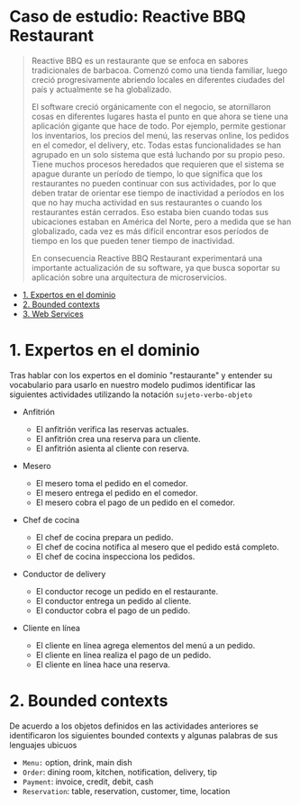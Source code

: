# Caso de estudio: Reactive BBQ Restaurant

> Reactive BBQ es un restaurante que se enfoca en sabores tradicionales de barbacoa. Comenzó como una tienda familiar, 
> luego creció progresivamente abriendo locales en diferentes ciudades del país y actualmente se ha globalizado.
>
> El software creció orgánicamente con el negocio, se atornillaron cosas en diferentes lugares hasta el punto en que 
> ahora se tiene una aplicación gigante que hace de todo. Por ejemplo, permite gestionar los inventarios, los precios 
> del menú, las reservas online, los pedidos en el comedor, el delivery, etc. Todas estas funcionalidades se han 
> agrupado en un solo sistema que está luchando por su propio peso. Tiene muchos procesos heredados que requieren que el
> sistema se apague durante un período de tiempo, lo que significa que los restaurantes no pueden continuar con sus 
> actividades, por lo que deben tratar de orientar ese tiempo de inactividad a períodos en los que no hay mucha 
> actividad en sus restaurantes o cuando los restaurantes están cerrados. Eso estaba bien cuando todas sus ubicaciones 
> estaban en América del Norte, pero a medida que se han globalizado, cada vez es más difícil encontrar esos períodos de
> tiempo en los que pueden tener tiempo de inactividad.
>
> En consecuencia Reactive BBQ Restaurant experimentará una importante actualización de su software, ya que busca 
> soportar su aplicación sobre una arquitectura de microservicios.

- [1. Expertos en el dominio](#1-expertos-en-el-dominio)
- [2. Bounded contexts](#2-bounded-contexts)
- [3. Web Services](#3-web-services)

# 1. Expertos en el dominio
Tras hablar con los expertos en el dominio "restaurante" y entender su vocabulario para usarlo en nuestro modelo pudimos
identificar las siguientes actividades utilizando la notación `sujeto-verbo-objeto`

- Anfitrión
    - El anfitrión verifica las reservas actuales.
    - El anfitrión crea una reserva para un cliente.
    - El anfitrión asienta al cliente con reserva.

- Mesero
    - El mesero toma el pedido en el comedor.
    - El mesero entrega el pedido en el comedor.
    - El mesero cobra el pago de un pedido en el comedor.
  
- Chef de cocina
    - El chef de cocina prepara un pedido.
    - El chef de cocina notifica al mesero que el pedido está completo.
    - El chef de cocina inspecciona los pedidos.

- Conductor de delivery
    - El conductor recoge un pedido en el restaurante.
    - El conductor entrega un pedido al cliente.
    - El conductor cobra el pago de un pedido.

- Cliente en línea
    - El cliente en línea agrega elementos del menú a un pedido.
    - El cliente en línea realiza el pago de un pedido.
    - El cliente en línea hace una reserva.

# 2. Bounded contexts
De acuerdo a los objetos definidos en las actividades anteriores se identificaron los siguientes bounded contexts y 
algunas palabras de sus lenguajes ubicuos

- `Menu:` option, drink, main dish 
- `Order`: dining room, kitchen, notification, delivery, tip
- `Payment`: invoice, credit, debit, cash
- `Reservation`: table, reservation, customer, time, location

